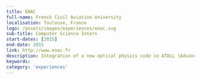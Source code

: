 ```yaml
---
title: ENAC
full-name: French Civil Aviation University
localisation: Toulouse, France
logo: /assets/images/experiences/enac.svg
sub-title: Computer Science Intern
start-dates: [2015]
end-date: 2015
link: http://www.enac.fr
description: Integration of a new optical physics code in ATOLL (Advanced Trainer on LocaLizer), a software simulating the landing of aircraft by instrument.
keywords:
category: 'experiences'
---
```

<!---
Gregoire Boiron <gregoire.boiron@gmail.com>
Copyright (c) 2018 Gregoire Boiron  All Rights Reserved.
--->
